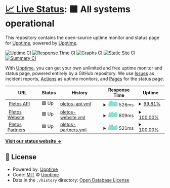 # [📈 Live Status](https://status.pletos.gg): <!--live status--> **🟩 All systems operational**

This repository contains the open-source uptime monitor and status page for [Upptime](https://upptime.js.org), powered by [Upptime](https://github.com/upptime/upptime).

[![Uptime CI](https://github.com/pletos-esports/pletos-uptime/workflows/Uptime%20CI/badge.svg)](https://github.com/pletos-esports/pletos-uptime/actions?query=workflow%3A%22Uptime+CI%22)
[![Response Time CI](https://github.com/pletos-esports/pletos-uptime/workflows/Response%20Time%20CI/badge.svg)](https://github.com/pletos-esports/pletos-uptime/actions?query=workflow%3A%22Response+Time+CI%22)
[![Graphs CI](https://github.com/pletos-esports/pletos-uptime/workflows/Graphs%20CI/badge.svg)](https://github.com/pletos-esports/pletos-uptime/actions?query=workflow%3A%22Graphs+CI%22)
[![Static Site CI](https://github.com/pletos-esports/pletos-uptime/workflows/Static%20Site%20CI/badge.svg)](https://github.com/pletos-esports/pletos-uptime/actions?query=workflow%3A%22Static+Site+CI%22)
[![Summary CI](https://github.com/pletos-esports/pletos-uptime/workflows/Summary%20CI/badge.svg)](https://github.com/pletos-esports/pletos-uptime/actions?query=workflow%3A%22Summary+CI%22)

With [Upptime](https://upptime.js.org), you can get your own unlimited and free uptime monitor and status page, powered entirely by a GitHub repository. We use [Issues](https://github.com/upptime/upptime/issues) as incident reports, [Actions](https://github.com/pletos-esports/pletos-uptime/actions) as uptime monitors, and [Pages](https://status.pletos.gg) for the status page.

<!--start: status pages-->
<!-- This summary is generated by Upptime (https://github.com/upptime/upptime) -->
<!-- Do not edit this manually, your changes will be overwritten -->
<!-- prettier-ignore -->
| URL | Status | History | Response Time | Uptime |
| --- | ------ | ------- | ------------- | ------ |
| <img alt="" src="https://favicons.githubusercontent.com/api.pletos.gg" height="13"> [Pletos API](https://api.pletos.gg/status) | 🟩 Up | [pletos-api.yml](https://github.com/pletos-esports/pletos-uptime/commits/HEAD/history/pletos-api.yml) | <details><summary><img alt="Response time graph" src="./graphs/pletos-api/response-time-week.png" height="20"> 526ms</summary><br><a href="https://status.pletos.gg/history/pletos-api"><img alt="Response time 532" src="https://img.shields.io/endpoint?url=https%3A%2F%2Fraw.githubusercontent.com%2Fpletos-esports%2Fpletos-uptime%2FHEAD%2Fapi%2Fpletos-api%2Fresponse-time.json"></a><br><a href="https://status.pletos.gg/history/pletos-api"><img alt="24-hour response time 572" src="https://img.shields.io/endpoint?url=https%3A%2F%2Fraw.githubusercontent.com%2Fpletos-esports%2Fpletos-uptime%2FHEAD%2Fapi%2Fpletos-api%2Fresponse-time-day.json"></a><br><a href="https://status.pletos.gg/history/pletos-api"><img alt="7-day response time 526" src="https://img.shields.io/endpoint?url=https%3A%2F%2Fraw.githubusercontent.com%2Fpletos-esports%2Fpletos-uptime%2FHEAD%2Fapi%2Fpletos-api%2Fresponse-time-week.json"></a><br><a href="https://status.pletos.gg/history/pletos-api"><img alt="30-day response time 532" src="https://img.shields.io/endpoint?url=https%3A%2F%2Fraw.githubusercontent.com%2Fpletos-esports%2Fpletos-uptime%2FHEAD%2Fapi%2Fpletos-api%2Fresponse-time-month.json"></a><br><a href="https://status.pletos.gg/history/pletos-api"><img alt="1-year response time 532" src="https://img.shields.io/endpoint?url=https%3A%2F%2Fraw.githubusercontent.com%2Fpletos-esports%2Fpletos-uptime%2FHEAD%2Fapi%2Fpletos-api%2Fresponse-time-year.json"></a></details> | <details><summary><a href="https://status.pletos.gg/history/pletos-api">99.81%</a></summary><a href="https://status.pletos.gg/history/pletos-api"><img alt="All-time uptime 99.95%" src="https://img.shields.io/endpoint?url=https%3A%2F%2Fraw.githubusercontent.com%2Fpletos-esports%2Fpletos-uptime%2FHEAD%2Fapi%2Fpletos-api%2Fuptime.json"></a><br><a href="https://status.pletos.gg/history/pletos-api"><img alt="24-hour uptime 98.66%" src="https://img.shields.io/endpoint?url=https%3A%2F%2Fraw.githubusercontent.com%2Fpletos-esports%2Fpletos-uptime%2FHEAD%2Fapi%2Fpletos-api%2Fuptime-day.json"></a><br><a href="https://status.pletos.gg/history/pletos-api"><img alt="7-day uptime 99.81%" src="https://img.shields.io/endpoint?url=https%3A%2F%2Fraw.githubusercontent.com%2Fpletos-esports%2Fpletos-uptime%2FHEAD%2Fapi%2Fpletos-api%2Fuptime-week.json"></a><br><a href="https://status.pletos.gg/history/pletos-api"><img alt="30-day uptime 99.95%" src="https://img.shields.io/endpoint?url=https%3A%2F%2Fraw.githubusercontent.com%2Fpletos-esports%2Fpletos-uptime%2FHEAD%2Fapi%2Fpletos-api%2Fuptime-month.json"></a><br><a href="https://status.pletos.gg/history/pletos-api"><img alt="1-year uptime 99.95%" src="https://img.shields.io/endpoint?url=https%3A%2F%2Fraw.githubusercontent.com%2Fpletos-esports%2Fpletos-uptime%2FHEAD%2Fapi%2Fpletos-api%2Fuptime-year.json"></a></details>
| <img alt="" src="https://favicons.githubusercontent.com/www.pletos.gg" height="13"> [Pletos Website](https://www.pletos.gg) | 🟩 Up | [pletos-website.yml](https://github.com/pletos-esports/pletos-uptime/commits/HEAD/history/pletos-website.yml) | <details><summary><img alt="Response time graph" src="./graphs/pletos-website/response-time-week.png" height="20"> 809ms</summary><br><a href="https://status.pletos.gg/history/pletos-website"><img alt="Response time 781" src="https://img.shields.io/endpoint?url=https%3A%2F%2Fraw.githubusercontent.com%2Fpletos-esports%2Fpletos-uptime%2FHEAD%2Fapi%2Fpletos-website%2Fresponse-time.json"></a><br><a href="https://status.pletos.gg/history/pletos-website"><img alt="24-hour response time 639" src="https://img.shields.io/endpoint?url=https%3A%2F%2Fraw.githubusercontent.com%2Fpletos-esports%2Fpletos-uptime%2FHEAD%2Fapi%2Fpletos-website%2Fresponse-time-day.json"></a><br><a href="https://status.pletos.gg/history/pletos-website"><img alt="7-day response time 809" src="https://img.shields.io/endpoint?url=https%3A%2F%2Fraw.githubusercontent.com%2Fpletos-esports%2Fpletos-uptime%2FHEAD%2Fapi%2Fpletos-website%2Fresponse-time-week.json"></a><br><a href="https://status.pletos.gg/history/pletos-website"><img alt="30-day response time 781" src="https://img.shields.io/endpoint?url=https%3A%2F%2Fraw.githubusercontent.com%2Fpletos-esports%2Fpletos-uptime%2FHEAD%2Fapi%2Fpletos-website%2Fresponse-time-month.json"></a><br><a href="https://status.pletos.gg/history/pletos-website"><img alt="1-year response time 781" src="https://img.shields.io/endpoint?url=https%3A%2F%2Fraw.githubusercontent.com%2Fpletos-esports%2Fpletos-uptime%2FHEAD%2Fapi%2Fpletos-website%2Fresponse-time-year.json"></a></details> | <details><summary><a href="https://status.pletos.gg/history/pletos-website">100.00%</a></summary><a href="https://status.pletos.gg/history/pletos-website"><img alt="All-time uptime 100.00%" src="https://img.shields.io/endpoint?url=https%3A%2F%2Fraw.githubusercontent.com%2Fpletos-esports%2Fpletos-uptime%2FHEAD%2Fapi%2Fpletos-website%2Fuptime.json"></a><br><a href="https://status.pletos.gg/history/pletos-website"><img alt="24-hour uptime 100.00%" src="https://img.shields.io/endpoint?url=https%3A%2F%2Fraw.githubusercontent.com%2Fpletos-esports%2Fpletos-uptime%2FHEAD%2Fapi%2Fpletos-website%2Fuptime-day.json"></a><br><a href="https://status.pletos.gg/history/pletos-website"><img alt="7-day uptime 100.00%" src="https://img.shields.io/endpoint?url=https%3A%2F%2Fraw.githubusercontent.com%2Fpletos-esports%2Fpletos-uptime%2FHEAD%2Fapi%2Fpletos-website%2Fuptime-week.json"></a><br><a href="https://status.pletos.gg/history/pletos-website"><img alt="30-day uptime 100.00%" src="https://img.shields.io/endpoint?url=https%3A%2F%2Fraw.githubusercontent.com%2Fpletos-esports%2Fpletos-uptime%2FHEAD%2Fapi%2Fpletos-website%2Fuptime-month.json"></a><br><a href="https://status.pletos.gg/history/pletos-website"><img alt="1-year uptime 100.00%" src="https://img.shields.io/endpoint?url=https%3A%2F%2Fraw.githubusercontent.com%2Fpletos-esports%2Fpletos-uptime%2FHEAD%2Fapi%2Fpletos-website%2Fuptime-year.json"></a></details>
| <img alt="" src="https://favicons.githubusercontent.com/partners.pletos.gg" height="13"> [Pletos Partners](https://partners.pletos.gg) | 🟩 Up | [pletos-partners.yml](https://github.com/pletos-esports/pletos-uptime/commits/HEAD/history/pletos-partners.yml) | <details><summary><img alt="Response time graph" src="./graphs/pletos-partners/response-time-week.png" height="20"> 521ms</summary><br><a href="https://status.pletos.gg/history/pletos-partners"><img alt="Response time 568" src="https://img.shields.io/endpoint?url=https%3A%2F%2Fraw.githubusercontent.com%2Fpletos-esports%2Fpletos-uptime%2FHEAD%2Fapi%2Fpletos-partners%2Fresponse-time.json"></a><br><a href="https://status.pletos.gg/history/pletos-partners"><img alt="24-hour response time 457" src="https://img.shields.io/endpoint?url=https%3A%2F%2Fraw.githubusercontent.com%2Fpletos-esports%2Fpletos-uptime%2FHEAD%2Fapi%2Fpletos-partners%2Fresponse-time-day.json"></a><br><a href="https://status.pletos.gg/history/pletos-partners"><img alt="7-day response time 521" src="https://img.shields.io/endpoint?url=https%3A%2F%2Fraw.githubusercontent.com%2Fpletos-esports%2Fpletos-uptime%2FHEAD%2Fapi%2Fpletos-partners%2Fresponse-time-week.json"></a><br><a href="https://status.pletos.gg/history/pletos-partners"><img alt="30-day response time 568" src="https://img.shields.io/endpoint?url=https%3A%2F%2Fraw.githubusercontent.com%2Fpletos-esports%2Fpletos-uptime%2FHEAD%2Fapi%2Fpletos-partners%2Fresponse-time-month.json"></a><br><a href="https://status.pletos.gg/history/pletos-partners"><img alt="1-year response time 568" src="https://img.shields.io/endpoint?url=https%3A%2F%2Fraw.githubusercontent.com%2Fpletos-esports%2Fpletos-uptime%2FHEAD%2Fapi%2Fpletos-partners%2Fresponse-time-year.json"></a></details> | <details><summary><a href="https://status.pletos.gg/history/pletos-partners">100.00%</a></summary><a href="https://status.pletos.gg/history/pletos-partners"><img alt="All-time uptime 100.00%" src="https://img.shields.io/endpoint?url=https%3A%2F%2Fraw.githubusercontent.com%2Fpletos-esports%2Fpletos-uptime%2FHEAD%2Fapi%2Fpletos-partners%2Fuptime.json"></a><br><a href="https://status.pletos.gg/history/pletos-partners"><img alt="24-hour uptime 100.00%" src="https://img.shields.io/endpoint?url=https%3A%2F%2Fraw.githubusercontent.com%2Fpletos-esports%2Fpletos-uptime%2FHEAD%2Fapi%2Fpletos-partners%2Fuptime-day.json"></a><br><a href="https://status.pletos.gg/history/pletos-partners"><img alt="7-day uptime 100.00%" src="https://img.shields.io/endpoint?url=https%3A%2F%2Fraw.githubusercontent.com%2Fpletos-esports%2Fpletos-uptime%2FHEAD%2Fapi%2Fpletos-partners%2Fuptime-week.json"></a><br><a href="https://status.pletos.gg/history/pletos-partners"><img alt="30-day uptime 100.00%" src="https://img.shields.io/endpoint?url=https%3A%2F%2Fraw.githubusercontent.com%2Fpletos-esports%2Fpletos-uptime%2FHEAD%2Fapi%2Fpletos-partners%2Fuptime-month.json"></a><br><a href="https://status.pletos.gg/history/pletos-partners"><img alt="1-year uptime 100.00%" src="https://img.shields.io/endpoint?url=https%3A%2F%2Fraw.githubusercontent.com%2Fpletos-esports%2Fpletos-uptime%2FHEAD%2Fapi%2Fpletos-partners%2Fuptime-year.json"></a></details>

<!--end: status pages-->

[**Visit our status website →**](https://status.pletos.gg)

## 📄 License

- Powered by: [Upptime](https://github.com/upptime/upptime)
- Code: [MIT](./LICENSE) © [Upptime](https://upptime.js.org)
- Data in the `./history` directory: [Open Database License](https://opendatacommons.org/licenses/odbl/1-0/)
